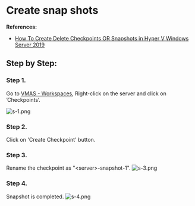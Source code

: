 # Create snap shots

**References:** 
* [How To Create Delete Checkpoints OR Snapshots in Hyper V Windows Server 2019](https://www.youtube.com/watch?v=c0CimTiWxaY)

## Step by Step: 
### Step 1.
Go to [VMAS - Workspaces](https://shgbsvmas/#/Workspaces), Right-click on the server and click on ’Checkpoints‘.

![s-1.png](https://s2.loli.net/2022/09/20/g26tJXumwHRc8QZ.png)

### Step 2.
Click on 'Create Checkpoint' button.

### Step 3.
Rename the checkpoint as "\<server\>-snapshot-1".
![s-3.png](https://s2.loli.net/2022/09/20/O6uw7YRogXmL2El.png)

### Step 4.
Snapshot is completed.
![s-4.png](https://s2.loli.net/2022/09/20/4i72Euh5BSkNYIO.png)


